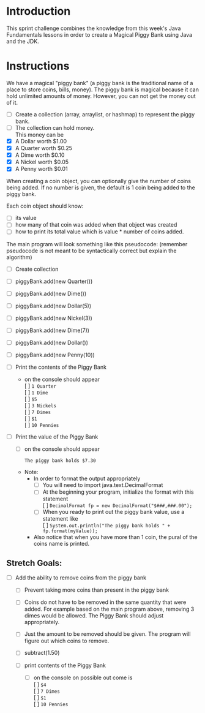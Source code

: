 # Introduction

This sprint challenge combines the knowledge from this week's Java Fundamentals lessons in order to create a Magical Piggy Bank using Java and the JDK.

# Instructions

We have a magical "piggy bank" (a piggy bank is the traditional name of a place to store coins, bills, money). The piggy bank is magical because it can hold unlimited amounts of money. However, you can not get the money out of it.

- [ ] Create a collection (array, arraylist, or hashmap) to represent the piggy bank. 
- [ ] The collection can hold money.  
This money can be
- [X] A Dollar worth $1.00
- [X] A Quarter worth $0.25
- [X] A Dime worth $0.10
- [X] A Nickel worth $0.05
- [X] A Penny worth $0.01  

When creating a coin object, you can optionally give the number of coins being added. If no number is given, the default is 1 coin being added to the piggy bank.  

Each coin object should know:

- [ ] its value
- [ ] how many of that coin was added when that object was created
- [ ] how to print its total value which is value * number of coins added.

The main program will look something like this pseudocode:
(remember pseudocode is not meant to be syntactically correct but explain the algorithm)

- [ ] Create collection
- [ ] piggyBank.add(new Quarter())
- [ ] piggyBank.add(new Dime())
- [ ] piggyBank.add(new Dollar(5))
- [ ] piggyBank.add(new Nickel(3))
- [ ] piggyBank.add(new Dime(7))
- [ ] piggyBank.add(new Dollar())
- [ ] piggyBank.add(new Penny(10))
- [ ] Print the contents of the Piggy Bank
  - on the console should appear  
    [ ] `1 Quarter`  
    [ ] `1 Dime`  
    [ ] `$5`  
    [ ] `3 Nickels`  
    [ ] `7 Dimes`  
    [ ] `$1`  
    [ ] `10 Pennies`  
    
- [ ] Print the value of the Piggy Bank
  - [ ] on the console should appear  
    
    `The piggy bank holds $7.30`  

  - Note:
      - In order to format the output appropriately
          - [ ] You will need to import java.text.DecimalFormat
          - [ ] At the beginning your program, initialize the format with this statement  
                  [ ] `DecimalFormat fp = new DecimalFormat("$###,###.00");`
          - [ ] When you ready to print out the piggy bank value, use a statement like  
                  [ ] `System.out.println("The piggy bank holds " + fp.format(myValue));`  

      - Also notice that when you have more than 1 coin, the pural of the coins name is printed.

## Stretch Goals:

- [ ] Add the ability to remove coins from the piggy bank
    - [ ] Prevent taking more coins than present in the piggy bank
    - [ ] Coins do not have to be removed in the same quantity that were added. For example based on the main program above, removing 3 dimes would be allowed. The Piggy Bank should adjust appropriately.
    - [ ] Just the amount to be removed should be given. The program will figure out which coins to remove.
    
    - [ ] subtract(1.50)
    - [ ] print contents of the Piggy Bank
      - [ ] on the console on possible out come is  
        [ ] `$4`  
        [ ] `7 Dimes`  
        [ ] `$1`  
        [ ] `10 Pennies`  
        
        
